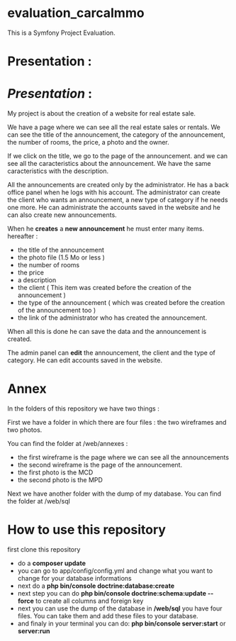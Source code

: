 evaluation_carcaImmo
====================

This is a Symfony Project Evaluation.

# **Presentation** :

# *Presentation* :

My project is about the creation of a website for real estate sale.

We have a page where we can see all the real estate sales or rentals.
We can see the title of the announcement, the category of the announcement, the number of rooms, the price, a photo and the owner.

If we click on the title, we go to the page of the announcement. and we can see all the  caracteristics about the announcement. We have the same caracteristics with the description.

All the announcements are created only by the administrator. He has a back office panel when he logs with his account.
The administrator can create the client who wants an announcement, a new type of category if he needs one more. He can administrate the accounts saved in the website and he can also create new announcements.

When he **creates** a **new announcement** he must enter many items.
hereafter :

* the title of the announcement
* the photo file (1.5 Mo or less )
* the number of rooms
* the price
* a description
* the client ( This item was created before the creation of the announcement )
* the type of the announcement ( which was created before the creation of the announcement too )
* the link of the administrator who has created the announcement.

When all this is done he can save the data and the announcement is created.

The admin panel can **__edit__** the announcement, the client and the type of category.
He can edit accounts saved in the website.

# **Annex**

In the folders of this repository we have two things :

First we have a folder in which there are four files : the two wireframes and two photos.

You can find the folder at /web/annexes :

* the first wireframe is the page where we can see all the announcements
* the second wireframe is the page of the announcement.
* the first photo is the MCD
* the second photo is the MPD

Next we have another folder with the dump of my database.
You can find the folder at /web/sql


# **How to use this repository**

first clone this repository

* do a **__composer update__**
* you can go to app/config/config.yml and change what you want to change for your database informations
* next do a **__php bin/console doctrine:database:create__**
* next step you can do **__php bin/console doctrine:schema:update -- force__** to create all columns and foreign key
* next you can use the dump of the database in **/web/sql** you have four files. You can take them and add these files to your database.
* and finaly in your terminal you can do: **__php bin/console server:start__** or **__server:run__**
